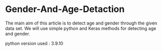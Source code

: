 # Gender-And-Age-Detaction
The main aim of this article is to detect age and gender through the given data set. We will use simple python and Keras methods for detecting age and gender.


python version used : 3.9.10